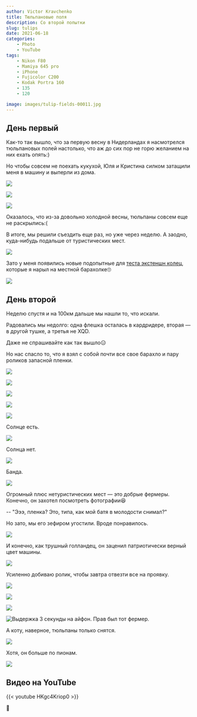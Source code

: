 ```yaml
---
author: Victor Kravchenko
title: Тюльпановые поля
description: Со второй попытки
slug: tulips
date: 2021-06-18
categories:
    - Photo
    - YouTube
tags:
    - Nikon F80
    - Mamiya 645 pro
    - iPhone
    - Fujicolor C200
    - Kodak Portra 160
    - 135
    - 120

image: images/tulip-fields-00011.jpg
---
```


## День первый

Как-то так вышло, что за первую весну в Нидерландах я насмотрелся тюльпановых полей настолько, что аж до сих пор не горю желанием на них ехать опять:)

Но чтобы совсем не поехать кукухой, Юля и Кристина силком затащили меня в машину и выперли из дома.

![](images/tulip-fields-00002.jpg)

![](images/tulip-fields-00003.jpg)

![](images/tulip-fields-00004.jpg)

Оказалось, что из-за довольно холодной весны, тюльпаны совсем еще не раскрылись:(

В итоге, мы решили съездить еще раз, но уже через неделю. А заодно, куда-нибудь подальше от туристических мест.

![](images/tulip-fields-00005.jpg)

Зато у меня появились новые подопытные для [теста экстеншн колец](https://www.snek.sh/p/education/), которые я нарыл на местной барахолке🙄

![](images/tulip-fields-00020.jpg)

## День второй

Неделю спустя и на 100км дальше мы нашли то, что искали.

Радовались мы недолго: одна флешка осталась в кардридере, вторая — в другой тушке, а третья не XQD.

Даже не спрашивайте как так вышло😑  

Но нас спасло то, что я взял с собой почти все свое барахло и пару роликов запасной пленки.

![](images/tulip-fields-00006.jpg)

![](images/tulip-fields-00007.jpg)

![](images/tulip-fields-00008.jpg)

![](images/tulip-fields-00009.jpg)

![](images/tulip-fields-00010.jpg)

Солнце есть.

![](images/tulip-fields-00011.jpg)

Солнца нет.

![](images/tulip-fields-00012.jpg)

Банда.

![](images/tulip-fields-00014.jpg)

Огромный плюс нетуристических мест — это добрые фермеры. Конечно, он захотел посмотреть фотографии😆 

-- "Эээ, пленка? Это, типа, как мой батя в молодости снимал?"

Но зато, мы его зефиром угостили. Вроде понравилось.

![](images/tulip-fields-00015.jpg)

И конечно, как трушный голландец, он заценил патриотически верный цвет машины.

![](images/tulip-fields-00017.jpg)

Усиленно добиваю ролик, чтобы завтра отвезти все на проявку.

![](images/tulip-fields-00013.jpg)

![](images/tulip-fields-00016.jpg)

![](images/tulip-fields-00018.jpg)

![Выдержка 3 секунды на айфон. Прав был тот фермер.](images/tulip-fields-00021.jpg)

А коту, наверное, тюльпаны только снятся.

![](images/tulip-fields-00019.jpg)

Хотя, он больше по пионам.

![](images/tulip-fields-00022.jpg)

## Видео на YouTube
{{< youtube HKgc4Kriop0 >}}

🐍 